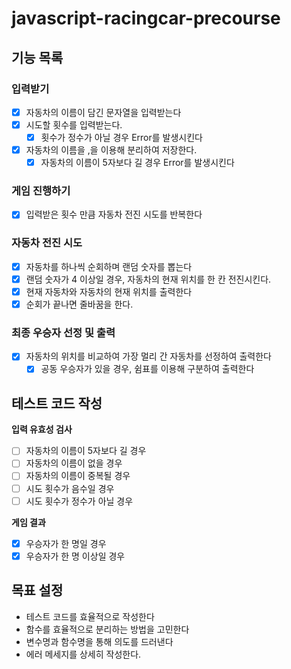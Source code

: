 # javascript-racingcar-precourse

## 기능 목록

### 입력받기

- [x] 자동차의 이름이 담긴 문자열을 입력받는다
- [x] 시도할 횟수를 입력받는다.
  - [x] 횟수가 정수가 아닐 경우 Error를 발생시킨다
- [x] 자동차의 이름을 ,을 이용해 분리하여 저장한다.
  - [x] 자동차의 이름이 5자보다 길 경우 Error를 발생시킨다

### 게임 진행하기

- [x] 입력받은 횟수 만큼 자동차 전진 시도를 반복한다

### 자동차 전진 시도

- [x] 자동차를 하나씩 순회하며 랜덤 숫자를 뽑는다
- [x] 랜덤 숫자가 4 이상일 경우, 자동차의 현재 위치를 한 칸 전진시킨다.
- [x] 현재 자동차와 자동차의 현재 위치를 출력한다
- [x] 순회가 끝나면 줄바꿈을 한다.

### 최종 우승자 선정 및 출력

- [x] 자동차의 위치를 비교하여 가장 멀리 간 자동차를 선정하여 출력한다
  - [x] 공동 우승자가 있을 경우, 쉼표를 이용해 구분하여 출력한다

## 테스트 코드 작성

**입력 유효성 검사**

- [ ] 자동차의 이름이 5자보다 길 경우
- [ ] 자동차의 이름이 없을 경우
- [ ] 자동차의 이름이 중복될 경우
- [ ] 시도 횟수가 음수일 경우
- [ ] 시도 횟수가 정수가 아닐 경우

**게임 결과**

- [x] 우승자가 한 명일 경우
- [x] 우승자가 한 명 이상일 경우

## 목표 설정

- 테스트 코드를 효율적으로 작성한다
- 함수를 효율적으로 분리하는 방법을 고민한다
- 변수명과 함수명을 통해 의도를 드러낸다
- 에러 메세지를 상세히 작성한다.
